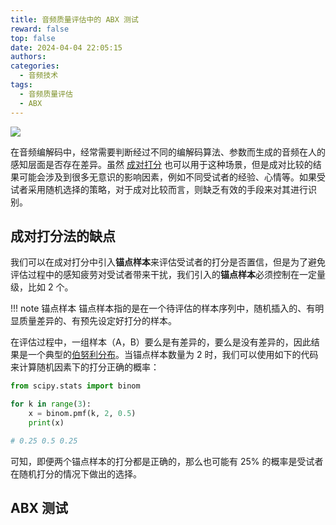 ```yaml
---
title: 音频质量评估中的 ABX 测试
reward: false
top: false
date: 2024-04-04 22:05:15
authors:
categories:
  - 音频技术
tags:
  - 音频质量评估
  - ABX
---
```


![](1.jpeg)

在音频编解码中，经常需要判断经过不同的编解码算法、参数而生成的音频在人的感知层面是否存在差异。虽然 [成对打分](2023/08/12/the-interesting-elo-rating-system/) 也可以用于这种场景，但是成对比较的结果可能会涉及到很多无意识的影响因素，例如不同受试者的经验、心情等。如果受试者采用随机选择的策略，对于成对比较而言，则缺乏有效的手段来对其进行识别。

<!--more-->

## 成对打分法的缺点
我们可以在成对打分中引入**锚点样本**来评估受试者的打分是否置信，但是为了避免评估过程中的感知疲劳对受试者带来干扰，我们引入的**锚点样本**必须控制在一定量级，比如 2 个。

!!! note 锚点样本
    锚点样本指的是在一个待评估的样本序列中，随机插入的、有明显质量差异的、有预先设定好打分的样本。

在评估过程中，一组样本（A，B）要么是有差异的，要么是没有差异的，因此结果是一个典型的[伯努利分布](https://baike.baidu.com/item/0%E2%80%941%E5%88%86%E5%B8%83)。当锚点样本数量为 2 时，我们可以使用如下的代码来计算随机因素下的打分正确的概率：

```python
from scipy.stats import binom

for k in range(3):
    x = binom.pmf(k, 2, 0.5)
    print(x)

# 0.25 0.5 0.25
```

可知，即便两个锚点样本的打分都是正确的，那么也可能有 25% 的概率是受试者在随机打分的情况下做出的选择。

## ABX 测试
